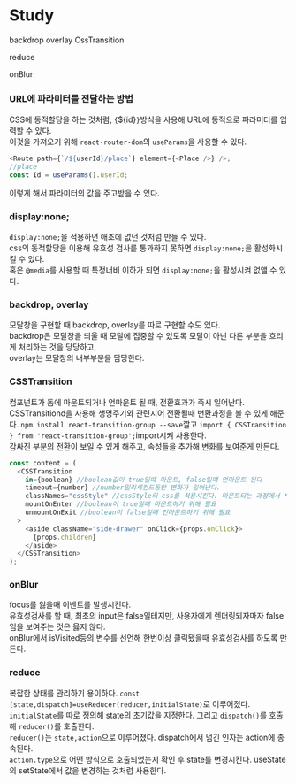# Study

backdrop overlay
CssTransition

reduce

onBlur

### URL에 파라미터를 전달하는 방법

CSS에 동적할당을 하는 것처럼, `{`${id}`}`방식을 사용해 URL에 동적으로 파라미터를 입력할 수 있다.  
이것을 가져오기 위해 `react-router-dom`의 `useParams`을 사용할 수 있다.

```js
<Route path={`/${userId}/place`} element={<Place />} />;
//place
const Id = useParams().userId;
```

이렇게 해서 파라미터의 값을 주고받을 수 있다.

### display:none;

`display:none;`을 적용하면 애초에 없던 것처럼 만들 수 있다.  
css의 동적할당을 이용해 유효성 검사를 통과하지 못하면 `display:none;`을 활성화시킬 수 있다.  
혹은 `@media`를 사용할 때 특정너비 이하가 되면 `display:none;`을 활성시켜 없앨 수 있다.

### backdrop, overlay

모달창을 구현할 때 backdrop, overlay를 따로 구현할 수도 있다.  
backdrop은 모달창을 띄울 때 모달에 집중할 수 있도록 모달이 아닌 다른 부분을 흐리게 처리하는 것을 당당하고,  
overlay는 모달창의 내부부분을 담당한다.

### CSSTransition

컴포넌트가 돔에 마운트되거나 언마운트 될 때, 전환효과가 즉시 일어난다.  
CSSTransitiond을 사용해 생명주기와 관련지어 전환될때 변환과정을 볼 수 있게 해준다.
`npm install react-transition-group --save`깔고 `import { CSSTransition } from 'react-transition-group';`import시켜 사용한다.  
감싸진 부분의 전환이 보일 수 있게 해주고, 속성들을 추가해 변화를 보여준게 만든다.

```js
const content = (
  <CSSTransition
    in={boolean} //boolean값이 true일떄 마운트, false일떄 언마운트 된다
    timeout={number} //number밀리세컨드동안 변화가 일어난다.
    classNames="cssStyle" //cssStyle의 css를 적용시킨다. 마운트되는 과정에서 *-enter, *-enter-active가 적용되고, 언마운트되는 과정에서 *-exit, *-exit-active가 순차적으로 작동한다.
    mountOnEnter //boolean이 true일때 마운트하기 위해 필요
    unmountOnExit //boolean이 false일때 언마운트하기 위해 필요
  >
    <aside className="side-drawer" onClick={props.onClick}>
      {props.children}
    </aside>
  </CSSTransition>
);
```

### onBlur

focus를 잃을때 이벤트를 발생시킨다.  
유효성검사를 할 때, 최초의 input은 false일테지만, 사용자에게 렌더링되자마자 false임을 보여주는 것은 옳지 않다.  
onBlur에서 isVisited등의 변수를 선언해 한번이상 클릭됐을때 유효성검사를 하도록 만든다.

### reduce

복잡한 상태를 관리하기 용이하다.
`const [state,dispatch]=useReducer(reducer,initialState)`로 이루어졌다.  
`initialState`를 따로 정의해 state의 초기값을 지정한다. 그리고 `dispatch()`를 호출해 `reducer()`를 호출한다.  
`reducer()`는 `state,action`으로 이루어졌다. dispatch에서 넘긴 인자는 action에 종속된다.  
`action.type`으로 어떤 방식으로 호출되었는지 확인 후 state를 변경시킨다. useState의 setState에서 값을 변경하는 것처럼 사용한다.
